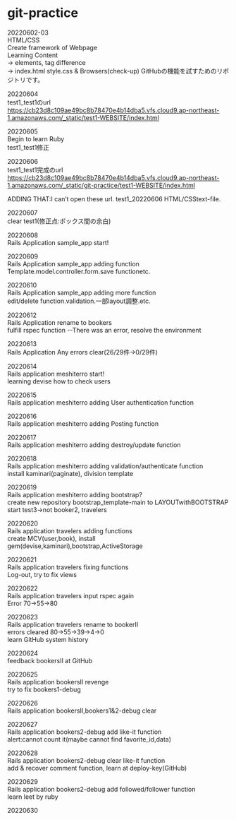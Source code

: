 # git-practice

20220602-03<br>
HTML/CSS <br>
Create framework of Webpage<br>
Learning Content<br>
→ elements, tag difference<br>
→ index.html style.css & Browsers(check-up)
GitHubの機能を試すためのリポジトリです。<br>

20220604<br>
test1_test1のurl <br>
https://cb23d8c109ae49bc8b78470e4b14dba5.vfs.cloud9.ap-northeast-1.amazonaws.com/_static/test1-WEBSITE/index.html

20220605<br>
Begin to learn Ruby<br>
test1_test1修正

20220606<br>
test1_test1完成のurl<br>
https://cb23d8c109ae49bc8b78470e4b14dba5.vfs.cloud9.ap-northeast-1.amazonaws.com/_static/git-practice/test1-WEBSITE/index.html

ADDING THAT:I can’t open these url. test1_20220606 HTML/CSStext-file.<br>

20220607<br>
clear test1(修正点:ボックス間の余白)<br>

20220608<br>
Rails Application sample_app start!<br>

20220609<br>
Rails Application sample_app adding function<br>
Template.model.controller.form.save functionetc.<br>

20220610<br>
Rails Application sample_app adding more function<br>
edit/delete function.validation.一部layout調整.etc.<br>

20220612<br>
Rails Application rename to bookers<br>
fulfill rspec function --There was an error, resolve the environment<br>

20220613<br>
Rails Application Any errors clear(26/29件→0/29件)<br>

20220614<br>
Rails application meshiterro start!<br>
learning devise how to check users<br>

20220615<br>
Rails application meshiterro adding User authentication function<br>

20220616<br>
Rails application meshiterro adding Posting function<br>

20220617<br>
Rails application meshiterro adding destroy/update function<br>

20220618<br>
Rails application meshiterro adding validation/authenticate function<br>
install kaminari(paginate), division template<br>

20220619<br>
Rails application meshiterro adding bootstrap?<br>
create new repository bootstrap_template-main to LAYOUTwithBOOTSTRAP<br>
start test3→not booker2, travelers<br>

20220620<br>
Rails application travelers adding functions<br>
create MCV(user,book), install gem(devise,kaminari),bootstrap,ActiveStorage<br>

20220621<br>
Rails application travelers fixing functions<br>
Log-out, try to fix views<br>

20220622<br>
Rails application travelers input rspec again<br>
Error 70→55→80<br>

20220623<br>
Rails application travelers rename to bookerⅡ<br>
errors cleared 80→55→39→4→0<br>
learn GitHub system history<br>

20220624<br>
feedback bookersⅡ at GitHub<br>

20220625<br>
Rails application bookersⅡ revenge<br>
try to fix bookers1-debug<br>

20220626<br>
Rails application bookersⅡ,bookers1&2-debug clear<br>

20220627<br>
Rails application bookers2-debug add like-it function<br>
alert:cannot count it(maybe cannot find favorite_id,data)<br>

20220628<br>
Rails application bookers2-debug clear like-it function<br>
add & recover comment function, learn at deploy-key(GitHub)<br>

20220629<br>
Rails application bookers2-debug add followed/follower function<br>
learn leet by ruby<br>

20220630<br>
<br>

